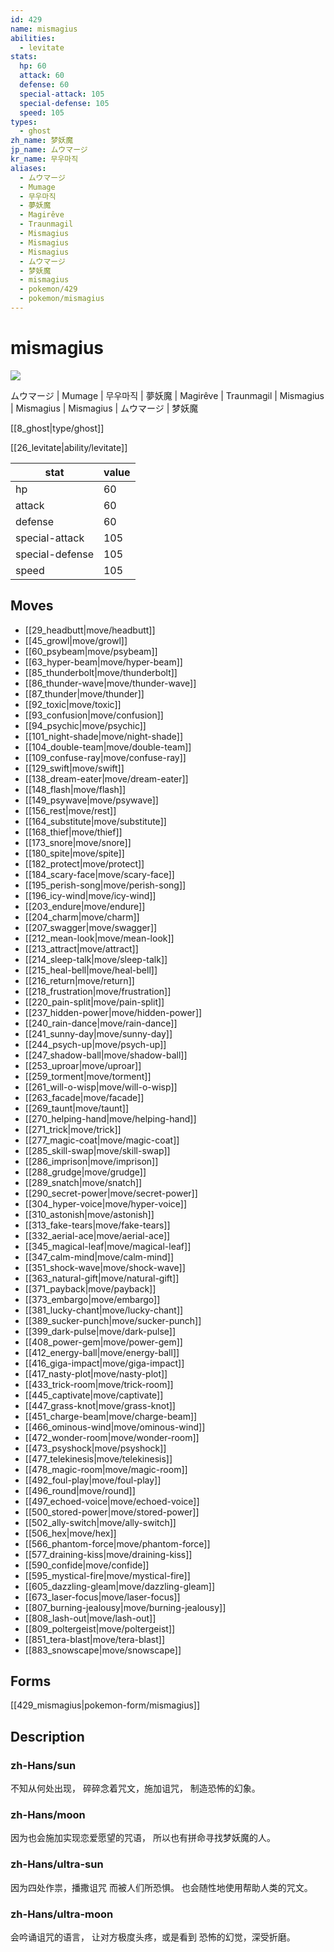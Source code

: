 ```yaml
---
id: 429
name: mismagius
abilities:
  - levitate
stats:
  hp: 60
  attack: 60
  defense: 60
  special-attack: 105
  special-defense: 105
  speed: 105
types:
  - ghost
zh_name: 梦妖魔
jp_name: ムウマージ
kr_name: 무우마직
aliases:
  - ムウマージ
  - Mumage
  - 무우마직
  - 夢妖魔
  - Magirêve
  - Traunmagil
  - Mismagius
  - Mismagius
  - Mismagius
  - ムウマージ
  - 梦妖魔
  - mismagius
  - pokemon/429
  - pokemon/mismagius
---
```

# mismagius

![](https://raw.githubusercontent.com/PokeAPI/sprites/master/sprites/pokemon/429.png)

ムウマージ | Mumage | 무우마직 | 夢妖魔 | Magirêve | Traunmagil | Mismagius | Mismagius | Mismagius | ムウマージ | 梦妖魔

[[8_ghost|type/ghost]]

[[26_levitate|ability/levitate]]

|stat|value|
|---|---|
|hp|60|
|attack|60|
|defense|60|
|special-attack|105|
|special-defense|105|
|speed|105|


## Moves

- [[29_headbutt|move/headbutt]]
- [[45_growl|move/growl]]
- [[60_psybeam|move/psybeam]]
- [[63_hyper-beam|move/hyper-beam]]
- [[85_thunderbolt|move/thunderbolt]]
- [[86_thunder-wave|move/thunder-wave]]
- [[87_thunder|move/thunder]]
- [[92_toxic|move/toxic]]
- [[93_confusion|move/confusion]]
- [[94_psychic|move/psychic]]
- [[101_night-shade|move/night-shade]]
- [[104_double-team|move/double-team]]
- [[109_confuse-ray|move/confuse-ray]]
- [[129_swift|move/swift]]
- [[138_dream-eater|move/dream-eater]]
- [[148_flash|move/flash]]
- [[149_psywave|move/psywave]]
- [[156_rest|move/rest]]
- [[164_substitute|move/substitute]]
- [[168_thief|move/thief]]
- [[173_snore|move/snore]]
- [[180_spite|move/spite]]
- [[182_protect|move/protect]]
- [[184_scary-face|move/scary-face]]
- [[195_perish-song|move/perish-song]]
- [[196_icy-wind|move/icy-wind]]
- [[203_endure|move/endure]]
- [[204_charm|move/charm]]
- [[207_swagger|move/swagger]]
- [[212_mean-look|move/mean-look]]
- [[213_attract|move/attract]]
- [[214_sleep-talk|move/sleep-talk]]
- [[215_heal-bell|move/heal-bell]]
- [[216_return|move/return]]
- [[218_frustration|move/frustration]]
- [[220_pain-split|move/pain-split]]
- [[237_hidden-power|move/hidden-power]]
- [[240_rain-dance|move/rain-dance]]
- [[241_sunny-day|move/sunny-day]]
- [[244_psych-up|move/psych-up]]
- [[247_shadow-ball|move/shadow-ball]]
- [[253_uproar|move/uproar]]
- [[259_torment|move/torment]]
- [[261_will-o-wisp|move/will-o-wisp]]
- [[263_facade|move/facade]]
- [[269_taunt|move/taunt]]
- [[270_helping-hand|move/helping-hand]]
- [[271_trick|move/trick]]
- [[277_magic-coat|move/magic-coat]]
- [[285_skill-swap|move/skill-swap]]
- [[286_imprison|move/imprison]]
- [[288_grudge|move/grudge]]
- [[289_snatch|move/snatch]]
- [[290_secret-power|move/secret-power]]
- [[304_hyper-voice|move/hyper-voice]]
- [[310_astonish|move/astonish]]
- [[313_fake-tears|move/fake-tears]]
- [[332_aerial-ace|move/aerial-ace]]
- [[345_magical-leaf|move/magical-leaf]]
- [[347_calm-mind|move/calm-mind]]
- [[351_shock-wave|move/shock-wave]]
- [[363_natural-gift|move/natural-gift]]
- [[371_payback|move/payback]]
- [[373_embargo|move/embargo]]
- [[381_lucky-chant|move/lucky-chant]]
- [[389_sucker-punch|move/sucker-punch]]
- [[399_dark-pulse|move/dark-pulse]]
- [[408_power-gem|move/power-gem]]
- [[412_energy-ball|move/energy-ball]]
- [[416_giga-impact|move/giga-impact]]
- [[417_nasty-plot|move/nasty-plot]]
- [[433_trick-room|move/trick-room]]
- [[445_captivate|move/captivate]]
- [[447_grass-knot|move/grass-knot]]
- [[451_charge-beam|move/charge-beam]]
- [[466_ominous-wind|move/ominous-wind]]
- [[472_wonder-room|move/wonder-room]]
- [[473_psyshock|move/psyshock]]
- [[477_telekinesis|move/telekinesis]]
- [[478_magic-room|move/magic-room]]
- [[492_foul-play|move/foul-play]]
- [[496_round|move/round]]
- [[497_echoed-voice|move/echoed-voice]]
- [[500_stored-power|move/stored-power]]
- [[502_ally-switch|move/ally-switch]]
- [[506_hex|move/hex]]
- [[566_phantom-force|move/phantom-force]]
- [[577_draining-kiss|move/draining-kiss]]
- [[590_confide|move/confide]]
- [[595_mystical-fire|move/mystical-fire]]
- [[605_dazzling-gleam|move/dazzling-gleam]]
- [[673_laser-focus|move/laser-focus]]
- [[807_burning-jealousy|move/burning-jealousy]]
- [[808_lash-out|move/lash-out]]
- [[809_poltergeist|move/poltergeist]]
- [[851_tera-blast|move/tera-blast]]
- [[883_snowscape|move/snowscape]]

## Forms



[[429_mismagius|pokemon-form/mismagius]]

## Description

### zh-Hans/sun

不知从何处出现，
碎碎念着咒文，施加诅咒，
制造恐怖的幻象。

### zh-Hans/moon

因为也会施加实现恋爱愿望的咒语，
所以也有拼命寻找梦妖魔的人。

### zh-Hans/ultra-sun

因为四处作祟，播撒诅咒
而被人们所恐惧。
也会随性地使用帮助人类的咒文。

### zh-Hans/ultra-moon

会吟诵诅咒的语言，
让对方极度头疼，或是看到
恐怖的幻觉，深受折磨。

